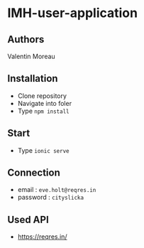 # IMH-user-application

## Authors
Valentin Moreau

## Installation
- Clone repository
- Navigate into foler
- Type ```npm install```

## Start
- Type ```ionic serve```

## Connection
- email : ```eve.holt@reqres.in```
- password : ```cityslicka```

## Used API
- https://reqres.in/

